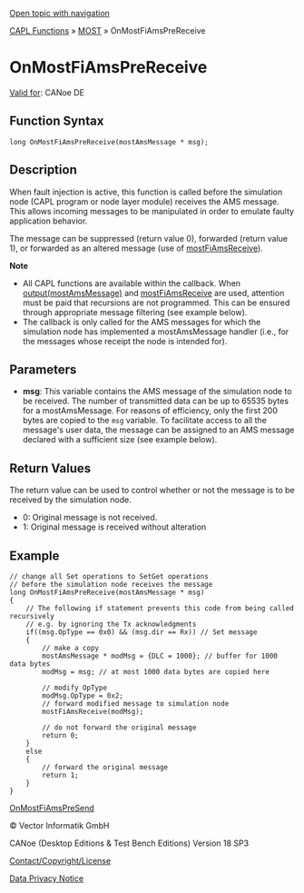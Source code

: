 [Open topic with navigation](../../../../../CANoeDEFamily.htm#Topics/CAPLFunctions/MOST/EventProcedures/CAPLfunctionOnMOSTFiAmsPreReceive.md)

[CAPL Functions](../../CAPLfunctions.md) » [MOST](../CAPLfunctionsMOSTOverview.md) » OnMostFiAmsPreReceive

# OnMostFiAmsPreReceive

[Valid for](../../../Shared/FeatureAvailability.md): CANoe DE

## Function Syntax

```plaintext
long OnMostFiAmsPreReceive(mostAmsMessage * msg);
```

## Description

When fault injection is active, this function is called before the simulation node (CAPL program or node layer module) receives the AMS message. This allows incoming messages to be manipulated in order to emulate faulty application behavior.

The message can be suppressed (return value 0), forwarded (return value 1), or forwarded as an altered message (use of [mostFiAmsReceive](../Functions/CAPLfunctionMOSTFiAmsReceive.md)).

**Note**

- All CAPL functions are available within the callback. When [output(mostAmsMessage)](../Functions/CAPLfunctionMOSToutput.md) and [mostFiAmsReceive](../Functions/CAPLfunctionMOSTFiAmsReceive.md) are used, attention must be paid that recursions are not programmed. This can be ensured through appropriate message filtering (see example below).
- The callback is only called for the AMS messages for which the simulation node has implemented a mostAmsMessage handler (i.e., for the messages whose receipt the node is intended for).

## Parameters

- **msg**: This variable contains the AMS message of the simulation node to be received. The number of transmitted data can be up to 65535 bytes for a mostAmsMessage. For reasons of efficiency, only the first 200 bytes are copied to the `msg` variable. To facilitate access to all the message's user data, the message can be assigned to an AMS message declared with a sufficient size (see example below).

## Return Values

The return value can be used to control whether or not the message is to be received by the simulation node.

- 0: Original message is not received.
- 1: Original message is received without alteration

## Example

```plaintext
// change all Set operations to SetGet operations
// before the simulation node receives the message
long OnMostFiAmsPreReceive(mostAmsMessage * msg)
{
    // The following if statement prevents this code from being called recursively
    // e.g. by ignoring the Tx acknowledgments
    if((msg.OpType == 0x0) && (msg.dir == Rx)) // Set message
    {
        // make a copy
        mostAmsMessage * modMsg = {DLC = 1000}; // buffer for 1000 data bytes
        modMsg = msg; // at most 1000 data bytes are copied here

        // modify OpType
        modMsg.OpType = 0x2;
        // forward modified message to simulation node
        mostFiAmsReceive(modMsg);

        // do not forward the original message
        return 0;
    }
    else
    {
        // forward the original message
        return 1;
    }
}
```

[OnMostFiAmsPreSend](CAPLfunctionOnMOSTFiAmsPreSend.md)

© Vector Informatik GmbH

CANoe (Desktop Editions & Test Bench Editions) Version 18 SP3

[Contact/Copyright/License](../../../Shared/ContactCopyrightLicense.md)

[Data Privacy Notice](https://www.vector.com/int/en/company/get-info/privacy-policy/)